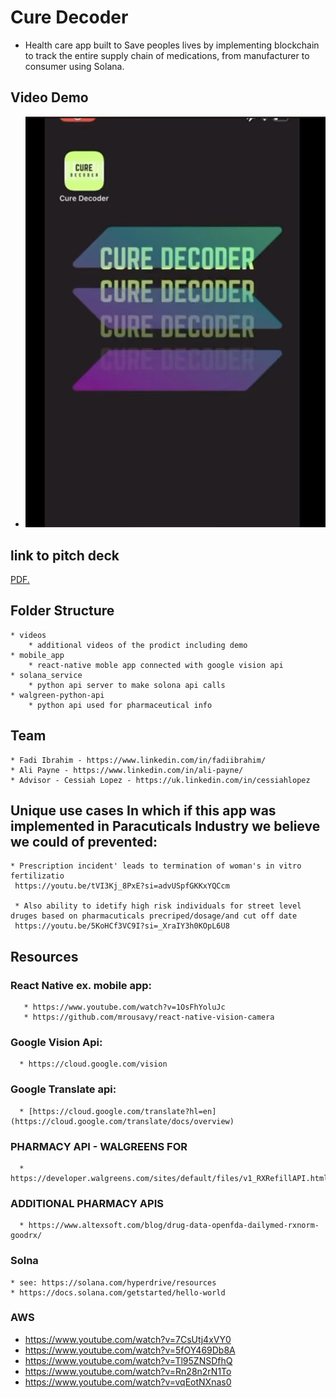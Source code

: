 # Cure Decoder 
  * Health care app built to Save peoples lives by implementing blockchain to track the entire supply chain of medications, from manufacturer to consumer using Solana.

## Video Demo 
  * [![Cure Decoder- Demo](./demo.png)](https://youtu.be/N7PQhN_vgRc)

## link to pitch deck
<a href="username.github.io/folder/document.pdf](https://github.com/payneal/cure_decoder/blob/main/pitch_decki/Cure Decoder Pitch Deck Presentation.pdf" target="_blank">PDF.</a>

## Folder Structure
    * videos 
        * additional videos of the prodict including demo
    * mobile_app
        * react-native moble app connected with google vision api
    * solana_service
        * python api server to make solona api calls
    * walgreen-python-api
        * python api used for pharmaceutical info

## Team
    * Fadi Ibrahim - https://www.linkedin.com/in/fadiibrahim/
    * Ali Payne - https://www.linkedin.com/in/ali-payne/
    * Advisor - Cessiah Lopez - https://uk.linkedin.com/in/cessiahlopez 


## Unique use cases In which if this app was implemented in Paracuticals Industry we believe we could of prevented:
    * Prescription incident' leads to termination of woman's in vitro fertilizatio
     https://youtu.be/tVI3Kj_8PxE?si=advUSpfGKKxYQCcm
     
     * Also ability to idetify high risk individuals for street level druges based on pharmacuticals precriped/dosage/and cut off date
     https://youtu.be/5KoHCf3VC9I?si=_XraIY3h0KOpL6U8
     
    
## Resources 
   ### React Native ex. mobile app:
       * https://www.youtube.com/watch?v=1OsFhYoluJc
       * https://github.com/mrousavy/react-native-vision-camera

  ### Google Vision Api:
      * https://cloud.google.com/vision
      
  ### Google Translate api:
      * [https://cloud.google.com/translate?hl=en](https://cloud.google.com/translate/docs/overview)

  ### PHARMACY API - WALGREENS FOR 
      * https://developer.walgreens.com/sites/default/files/v1_RXRefillAPI.html
        
  ### ADDITIONAL PHARMACY APIS
      * https://www.altexsoft.com/blog/drug-data-openfda-dailymed-rxnorm-goodrx/ 
    
  ### Solna
    * see: https://solana.com/hyperdrive/resources 
    * https://docs.solana.com/getstarted/hello-world
  
  ### AWS
   * https://www.youtube.com/watch?v=7CsUtj4xVY0
   * https://www.youtube.com/watch?v=5fOY469Db8A
   * https://www.youtube.com/watch?v=Tl95ZNSDfhQ
   * https://www.youtube.com/watch?v=Rn28n2rN1To
   * https://www.youtube.com/watch?v=vqEotNXnas0
      
